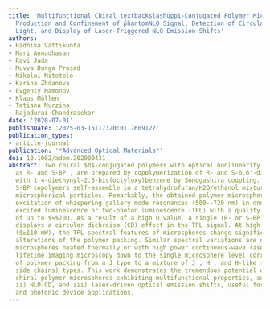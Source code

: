 ```yaml
---
title: 'Multifunctional Chiral textbackslashuppi-Conjugated Polymer Microspheres:
  Production and Confinement of p̌hantomNLO Signal, Detection of Circularly Polarized
  Light, and Display of Laser-Triggered NLO Emission Shifts'
authors:
- Radhika Vattikunta
- Mari Annadhasan
- Ravi Jada
- Muvva Durga Prasad
- Nikolai Mitetelo
- Karina Zhdanova
- Evgeniy Mamonov
- Klaus Müllen
- Tatiana Murzina
- Rajadurai Chandrasekar
date: '2020-07-01'
publishDate: '2025-03-15T17:20:01.760912Z'
publication_types:
- article-journal
publication: '*Advanced Optical Materials*'
doi: 10.1002/adom.202000431
abstract: Two chiral $π$-conjugated polymers with optical nonlinearity (NLO), abbreviated
  as R- and S-BP , are prepared by copolymerization of R- and S-6,6'-dibromo-2,2'-diethoxy-1,1'-binaphthyl
  with 1,4-diethynyl-2,5-bis(octyloxy)benzene by Sonogashira coupling. The R- and
  S-BP copolymers self-assemble in a tetrahydrofuran/H2O/ethanol mixture producing
  microspherical particles. Remarkably, the obtained polymer microspheres support
  excitation of whispering gallery mode resonances (500--720 nm) in one- and two-photon
  excited luminescence or two-photon luminescence (TPL) with a quality factor (Q )
  of up to $≈$700. As a result of a high Q value, a single (R- or S-BP ) microsphere
  displays a circular dichroism (CD) effect in the TPL signal. At high laser pump-power
  ($≥$10 mW), the TPL spectral features of microspheres change significantly, suggesting
  alterations of the polymer packing. Similar spectral variations are observed for
  microspheres heated thermally or with high power continuous-wave laser. Photoluminescence
  lifetime imaging microscopy down to the single microsphere level corroborate transformations
  of polymer packing from a J type to a mixture of J , H , and H-like (with disordered
  side chains) types. This work demonstrates the tremendous potential of tailor-made
  chiral polymer microspheres exhibiting multifunctional properties, such as i) light-confinement,
  ii) NLO-CD, and iii) laser-driven optical emission shifts, useful for many optoelectronic
  and photonic device applications.
---
```

